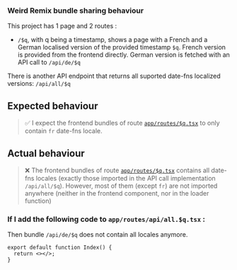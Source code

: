 ### Weird Remix bundle sharing behaviour

This project has 1 page and 2 routes :

- `/$q`, with q being a timestamp, shows a page with a French and a German localised version of the provided timestamp `$q`. French version is provided from the frontend directly. German version is fetched with an API call to `/api/de/$q`

There is another API endpoint that returns all suported date-fns localized versions: `/api/all/$q`

## Expected behaviour

> ✅ I expect the frontend bundles of route [`app/routes/$q.tsx`](./app/routes//%24q.tsx) to only contain `fr` date-fns locale.

## Actual behaviour

> ❌ The frontend bundles of route [`app/routes/$q.tsx`](./app/routes//%24q.tsx) contains all date-fns locales (exactly those imported in the API call implementation `/api/all/$q`). However, most of them (except `fr`) are not imported anywhere (neither in the frontend component, nor in the loader function)

### If I add the following code to `app/routes/api/all.$q.tsx` :

Then bundle `/api/de/$q` does not contain all locales anymore.

```
export default function Index() {
  return <></>;
}
```
